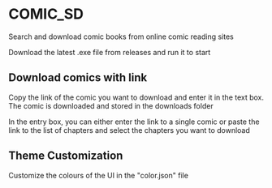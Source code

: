 # COMIC_SD
Search and download comic books from online comic reading sites

Download the latest .exe file from releases and run it to start

## Download comics with link
Copy the link of the comic you want to download and enter it in the text box. The comic is downloaded and stored in the downloads folder

In the entry box, you can either enter the link to a single comic or paste the link to the list of chapters and select the chapters you want to download

## Theme Customization
Customize the colours of the UI in the "color.json" file
